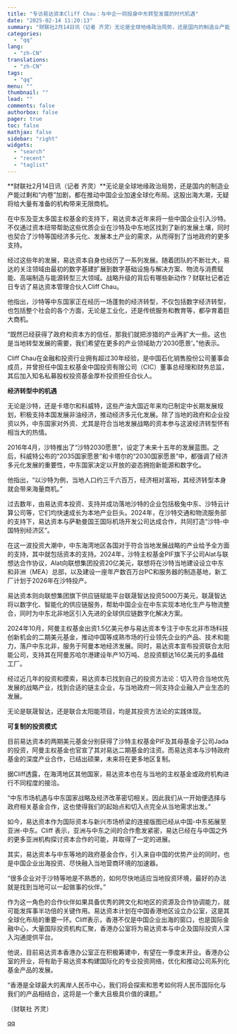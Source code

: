 ```yaml
---
title: "专访易达资本Cliff Chau：与中企一同投身中东转型发展的时代机遇"
date: "2025-02-14 11:20:13"
summary: "财联社2月14日讯（记者 齐灵）无论是全球地缘政治局势，还是国内的制造业产能过剩和“内卷”加剧，都在..."
categories:
  - "qq"
lang:
  - "zh-CN"
translations:
  - "zh-CN"
tags:
  - "qq"
menu: ""
thumbnail: ""
lead: ""
comments: false
authorbox: false
pager: true
toc: false
mathjax: false
sidebar: "right"
widgets:
  - "search"
  - "recent"
  - "taglist"
---
```


**财联社2月14日讯（记者 齐灵）**无论是全球地缘政治局势，还是国内的制造业产能过剩和“内卷”加剧，都在推动中国企业加速全球化布局。这股出海大潮，无疑将给大量有准备的机构带来无限商机。

在中东及亚太多国主权基金的支持下，易达资本近年来将一些中国企业引入沙特。不仅通过资本纽带帮助这些优质企业在沙特及中东地区找到了新的发展土壤，同时也契合了沙特等国经济多元化、发展本土产业的需求，从而得到了当地政府的更多支持。

经过这些年的发展，易达资本自身也经历了一系列发展。随着团队的不断壮大，易达的关注领域由最初的数字基建扩展到数字基础设施与解决方案、物流与消费赋能、高端制造与能源转型三大领域。战略升级的背后有哪些新动作？财联社记者近日专访了易达资本管理合伙人Cliff Chau。

他指出，沙特等中东国家正在经历一场蓬勃的经济转型，不仅包括数字经济转型，也包括整个社会的各个方面，无论是工业化，还是传统服务和教育等，都孕育着巨大商机。

“既然已经获得了政府和资本方的信任，那我们就把涉猎的产业再扩大一些。这也是当地转型发展的需要，我们希望在更多的产业领域助力‘2030愿景’。”他表示。

Cliff Chau在金融和投资行业拥有超过30年经验，是中国石化销售股份公司董事会成员，并曾担任中国主权基金中国投资有限公司（CIC）董事总经理和财务总监，其后加入知名私募股权投资基金厚朴投资担任合伙人。

**经济转型中的机遇**

无论是沙特，还是卡塔尔和科威特，这些产油大国近年来均已制定中长期发展规划，积极支持本国发展非油经济，推动经济多元化发展。除了当地的政府和企业投资以外，中东国家对外资、尤其是符合当地发展战略的资本参与这波经济转型怀有相当大的热情。

2016年4月，沙特推出了“沙特2030愿景”，设定了未来十五年的发展蓝图。之后，科威特公布的“2035国家愿景”和卡塔尔的“2030国家愿景”中，都强调了经济多元化发展的重要性，中东国家决定以开放的姿态拥抱新能源和数字化。

他指出，“以沙特为例，当地人口约三千六百万，经济相对富裕，其经济转型本身就会带来海量商机。”

过去数年，由易达资本投资、支持并成功落地沙特的企业包括极兔中东、沙特云计算公司等，它们均快速成长为本地产业巨头。2024年，在沙特交通和物流服务部的支持下，易达资本与萨勒曼国王国际机场开发公司达成合作，共同打造“沙特-中国特别经济区”。

在这一波投资大潮中，中东海湾地区各国对于符合当地发展战略的产业给予全方面的支持，其中就包括资本的支持。2024年，沙特主权基金PIF旗下子公司Alat与联想达合作协议，Alat向联想集团投资20亿美元，联想将在沙特当地建设设立中东和非洲（MEA）总部，以及建设一座年产数百万台PC和服务器的制造基地，新工厂计划于2026年在沙特投产。

易达资本则向联想集团旗下供应链赋能平台联晟智达投资5000万美元，联晟智达将以数字化、智能化的供应链服务，帮助中国企业在中东实现本地化生产与物流整合，同时为中东北非地区引入先进的全球供应链数字化解决方案。

2024年10月，阿曼主权基金出资1.5亿美元参与易达资本专注于中东北非市场科技创新机会的二期美元基金，推动中国等成熟市场的行业领先企业的产品、技术和能力，落户中东北非，服务于阿曼本地经济发展。同时，易达资本宣布投资联合太阳能公司，支持其在阿曼苏哈尔港建设年产10万吨、总投资额达16亿美元的多晶硅工厂。

经过近几年的投资和摸索，易达资本已找到自己的投资方法论：切入符合当地优先发展的战略产业，找到合适的链主企业，与当地政府一同支持企业融入产业生态的发展。

无论是联晟智达，还是联合太阳能项目，均是其投资方法论的实践体现。

**可复制的投资模式**

目前易达资本的两期美元基金分别获得了沙特主权基金PIF及其母基金子公司Jada的投资，阿曼主权基金也官宣了其对易达二期基金的注资。而易达资本与沙特政府基金的深度产业合作，已结出硕果，未来将在更多地区复制。

据Cliff透露，在海湾地区其他国家，易达资本也在与当地的主权基金或政府机构进行不同程度的接洽。

“中东市场机遇与中东国家战略及经济改革密切相关。因此我们从一开始便选择与政府相关基金合作，这也使得我们的起始点和切入点完全从当地需求出发。”

如今，易达资本作为国际资本与新兴市场桥梁的连接版图已经从中国-中东拓展至亚洲-中东。Cliff 表示，亚洲与中东之间的合作愈发紧密，易达已经在与中国之外的更多亚洲机构探讨资本合作的可能，并取得了一定的进展。

其实，易达资本与中东等地的政府基金合作，引入来自中国的优势产业的同时，也是中国企业出海投资、尽快融入当地营商环境的加速器。

“很多企业对于沙特等地是不熟悉的，如何尽快地适应当地投资环境，最好的办法就是找到当地可以一起做事的伙伴。”

作为这一角色的合作伙伴如果具备优秀的跨文化和地区的资源及合作协调能力，就可能发挥事半功倍的关键作用。易达资本计划在中国香港地区设立办公室，这是其全球化布局的重要一环。Cliff表示，香港不仅是中国企业出海的窗口，也是国际金融中心，大量国际投资机构汇聚，香港办公室将为易达资本与中企及国际投资人深入沟通提供平台。

他说，目前易达资本香港办公室正在积极筹建中，有望在一季度末开业。香港办公室的开业，将有助于易达资本构建国际化的专业投资网络，优化和推动公司系列化基金产品的发展。

“香港是全球最大的离岸人民币中心，我们将会探索和思考如何将人民币国际化与我们的产品相结合，这将是一个重大且极具价值的课题。”

（财联社 齐灵）

[qq](https://new.qq.com/rain/a/20250214A03AJC00)
